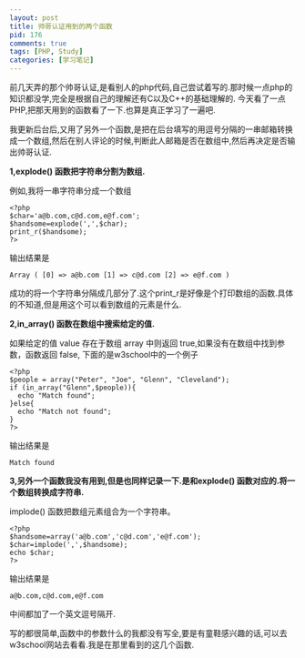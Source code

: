 ```yaml
---
layout: post
title: 帅哥认证用到的两个函数
pid: 176
comments: true
tags: [PHP, Study]
categories: [学习笔记]
---
```

前几天弄的那个帅哥认证,是看别人的php代码,自己尝试着写的.那时候一点php的知识都没学,完全是根据自己的理解还有C以及C++的基础理解的.
今天看了一点PHP,把那天用到的函数看了一下.也算是真正学习了一遍吧.

我更新后台后,又用了另外一个函数,是把在后台填写的用逗号分隔的一串邮箱转换成一个数组,然后在别人评论的时候,判断此人邮箱是否在数组中,然后再决定是否输出帅哥认证.

**1,explode() 函数把字符串分割为数组.**

例如,我将一串字符串分成一个数组

    <?php
    $char='a@b.com,c@d.com,e@f.com';
    $handsome=explode(',',$char);
    print_r($handsome);
    ?>

输出结果是

    Array ( [0] => a@b.com [1] => c@d.com [2] => e@f.com )

成功的将一个字符串分隔成几部分了.这个print_r是好像是个打印数组的函数.具体的不知道,但是用这个可以看到数组的元素是什么.

**2,in_array() 函数在数组中搜索给定的值.**

如果给定的值 value 存在于数组 array 中则返回 true,如果没有在数组中找到参数，函数返回 false,
下面的是w3school中的一个例子

    <?php
    $people = array("Peter", "Joe", "Glenn", "Cleveland");
    if (in_array("Glenn",$people)){
      echo "Match found";
    }else{
      echo "Match not found";
    }
    ?>

输出结果是

    Match found

**3,另外一个函数我没有用到,但是也同样记录一下.是和explode() 函数对应的.将一个数组转换成字符串.**

implode() 函数把数组元素组合为一个字符串。

    <?php
    $handsome=array('a@b.com','c@d.com','e@f.com');
    $char=implode(',',$handsome);
    echo $char;
    ?>

输出结果是

    a@b.com,c@d.com,e@f.com

中间都加了一个英文逗号隔开.

写的都很简单,函数中的参数什么的我都没有写全,要是有童鞋感兴趣的话,可以去w3school网站去看看.我是在那里看到的这几个函数.
